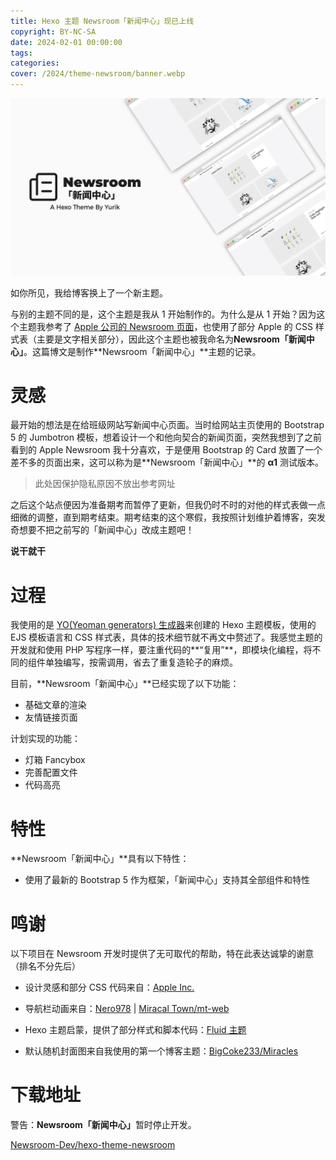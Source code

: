 ```yaml
---
title: Hexo 主题 Newsroom「新闻中心」现已上线
copyright: BY-NC-SA
date: 2024-02-01 00:00:00
tags:
categories:
cover: /2024/theme-newsroom/banner.webp
---
```


![](/2024/theme-newsroom/banner.webp)

如你所见，我给博客换上了一个新主题。

与别的主题不同的是，这个主题是我从 1 开始制作的。为什么是从 1 开始？因为这个主题我参考了 [Apple 公司的 Newsroom 页面](https://www.apple.com.cn/newsroom/)，也使用了部分 Apple 的 CSS 样式表（主要是文字相关部分），因此这个主题也被我命名为**Newsroom「新闻中心」**。这篇博文是制作**Newsroom「新闻中心」**主题的记录。

# 灵感

最开始的想法是在给班级网站写新闻中心页面。当时给网站主页使用的 Bootstrap 5 的 Jumbotron 模板，想着设计一个和他向契合的新闻页面，突然我想到了之前看到的 Apple Newsroom 我十分喜欢，于是便用 Bootstrap 的 Card 放置了一个差不多的页面出来，这可以称为是**Newsroom「新闻中心」**的 **α1** 测试版本。

> 此处因保护隐私原因不放出参考网址

之后这个站点便因为准备期考而暂停了更新，但我仍时不时的对他的样式表做一点细微的调整，直到期考结束。期考结束的这个寒假，我按照计划维护着博客，突发奇想要不把之前写的「新闻中心」改成主题吧！

**说干就干**

# 过程

我使用的是 [YO(Yeoman generators) 生成器](https://www.npmjs.com/package/yo)来创建的 Hexo 主题模板，使用的 EJS 模板语言和 CSS 样式表，具体的技术细节就不再文中赘述了。我感觉主题的开发就和使用 PHP 写程序一样，要注重代码的**“复用”**，即模块化编程，将不同的组件单独编写，按需调用，省去了重复造轮子的麻烦。

目前，**Newsroom「新闻中心」**已经实现了以下功能：

- 基础文章的渲染
- 友情链接页面

计划实现的功能：

- 灯箱 Fancybox
- 完善配置文件
- 代码高亮

# 特性

**Newsroom「新闻中心」**具有以下特性：

- 使用了最新的 Bootstrap 5 作为框架，「新闻中心」支持其全部组件和特性

# 鸣谢

以下项目在 Newsroom 开发时提供了无可取代的帮助，特在此表达诚挚的谢意（排名不分先后）

- 设计灵感和部分 CSS 代码来自：[Apple Inc.](//apple.com.cn)

- 导航栏动画来自：[Nero978](https://nero978.top/) | [Miracal Town/mt-web](https://github.com/Miracle-Town/mt-web)

- Hexo 主题启蒙，提供了部分样式和脚本代码：[Fluid 主题](https://github.com/fluid-dev/hexo-theme-fluid)

- 默认随机封面图来自我使用的第一个博客主题：[BigCoke233/Miracles](https://github.com/BigCoke233/miracles)

# 下载地址

<div class="alert alert-danger" role="alert">
  警告：<b>Newsroom「新闻中心」</b>暂时停止开发。
</div>

<a href="https://github.com/Newsroom-Dev/hexo-theme-newsroom" target="_blank" type="button" class="btn btn-outline-dark btn-lg w-100" ><i class="bi bi-github"></i> Newsroom-Dev/hexo-theme-newsroom</a>

